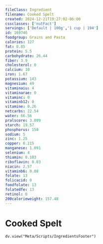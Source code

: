 ```yaml
---
fileClass: Ingredient
filename: Cooked Spelt
created: 2024-12-21T19:27:02-06:00
cssclasses: ['nutFact']
servings: ['Default | 100g','1 cup | 194']
id: 169746
foodgroup: Grains and Pasta
calories: 127
fat: 0.85
protein: 5.5
carbohydrate: 26.44
fiber: 3.9
cholesterol: 0
calcium: 10
iron: 1.67
potassium: 143
magnesium: 49
vitaminaiu: 4
vitaminarae: 0
vitaminc: 0
vitaminb12: 0
vitamine: 0.26
netcarbs: 22.54
water: 66.56
pralscore: 3.809
starch: 19.57
phosphorus: 150
sodium: 5
zinc: 1.25
copper: 0.215
manganese: 1.091
selenium: 4
thiamin: 0.103
riboflavin: 0.03
niacin: 2.57
vitaminb6: 0.08
folate: 13
folicacid: 0
foodfolate: 13
folatedfe: 13
retinol: 0
200calorieweight: 157.48
---
```


# Cooked Spelt

```dataviewjs
dv.view("Meta/Scripts/IngredientsFooter")
```
